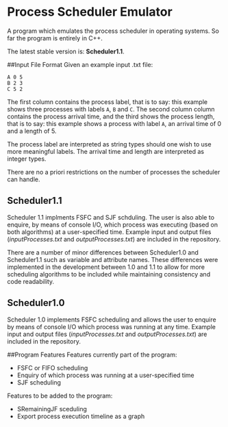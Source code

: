 # Process Scheduler Emulator

A program which emulates the process scheduler in operating systems.
So far the program is entirely in C++.

The latest stable version is: **Scheduler1.1**.

##Input File Format
Given an example input .txt file:
```
A 0 5
B 2 3
C 5 2
```
The first column contains the process label, that is to say: this example shows three processes with labels `A`, `B` and `C`. The second column column contains the process arrival time, and the third shows the process length, that is to say: this example shows a process with label `A`, an arrival time of 0 and a length of 5.

The process label are interpreted as string types should one wish to use more meaningful labels.
The arrival time and length are interpreted as integer types.

There are no a priori restrictions on the number of processes the scheduler can handle.

## Scheduler1.1
Scheduler 1.1 implments FSFC and SJF schduling. The user is also able to enquire, by means of console I/O, which process was executing (based on both algorithms) at a user-specified time. Example input and output files (*inputProcesses.txt* and *outputProcesses.txt*) are included in the repository.

There are a number of minor differences between Scheduler1.0 and Scheduler1.1 such as variable and attribute names. These differences were implemented in the development between 1.0 and 1.1 to allow for more scheduling algorithms to be included while maintaining consistency and code readability. 

## Scheduler1.0
Scheduler 1.0 implements FSFC scheduling and allows the user to enquire by means of console I/O which process was running at any time. Example input and output files (*inputProcesses.txt* and *outputProcesses.txt*) are included in the repository.

##Program Features
Features currently part of the program:
- FSFC or FIFO scheduling
- Enquiry of which process was running at a user-specified time
- SJF scheduling

Features to be added to the program:
- SRemainingJF sceduling
- Export process execution timeline as a graph
